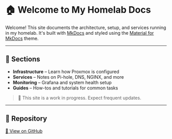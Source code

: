 # 🏠 Welcome to My Homelab Docs

Welcome! This site documents the architecture, setup, and services running in my homelab. It's built with [MkDocs](https://www.mkdocs.org/) and styled using the [Material for MkDocs](https://squidfunk.github.io/mkdocs-material/) theme.

---

## 🔧 Sections

- **Infrastructure** – Learn how Proxmox is configured
- **Services** – Notes on Pi-hole, DNS, NGINX, and more
- **Monitoring** – Grafana and system health setup
- **Guides** – How-tos and tutorials for common tasks

> 🚧 This site is a work in progress. Expect frequent updates.

---

## 📁 Repository

[🔗 View on GitHub](https://github.com/Tylerwkoontz/homelab-docs)
